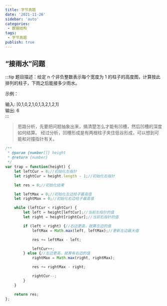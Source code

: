```yaml
---
title: 字节真题
date: '2021-11-26'
sidebar: 'auto'
categories:
 - 数据结构
tags:
 - 字节真题
publish: true
---
```

## “接雨水”问题
:::tip
题目描述：给定 n 个非负整数表示每个宽度为 1 的柱子的高度图，计算按此排列的柱子，下雨之后能接多少雨水。

示例：

输入: [0,1,0,2,1,0,1,3,2,1,2,1]  
输出: 6  
:::
> 思路分析，先要把问题抽象出来，搞清楚怎么才能有凹槽，然后凹槽的深度如何结算。
> 经过分析，凹槽形成是有两根柱子夹住低谷形成，可以想到可能和对撞指针有关。

```js
/**
 * @param {number[]} height
 * @return {number}
 */
var trap = function(height) {
    let leftCur = 0;//初始化左指针
    let rightCur = height.length - 1;//初始化右指针

    let res = 0;//初始化结果

    let leftMax = 0;//初始化左边柱子最高值
    let rightMax = 0;//初始化右边柱子最高值

    while (leftCur < rightCur) {
        let left = height[leftCur];//当前左指针的值
        let right = height[rightCur];//当前右指针的值

        if (left < right) {//右边更高，就算左边的值
            leftMax = Math.max(left, leftMax);//更新左边最大值

            res += leftMax - left;

            leftCur++;
        } else {//左边更高，就算有右边的值
            rightMax = Math.max(right, rightMax);

            res += rightMax - right;

            rightCur--;
        }
    }

    return res;
};
```